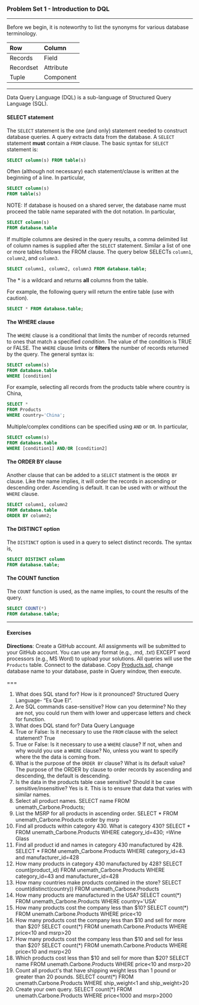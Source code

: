 ### Problem Set 1 - Introduction to DQL 
---

Before we begin, it is noteworthy to list the synonyms for various database terminology.  

|Row |Column   | 
|:--- |:---- |
|Records  | Field |
| Recordset | Attribute |
|Tuple | Component  |

---

Data Query Language (DQL) is a sub-language of Structured Query Language (SQL).  

#### SELECT statement

The `SELECT` statement is the one (and only) statement needed to construct database queries.  A query extracts data from the database.  A `SELECT` statement **must** contain a `FROM` clause.  The basic syntax for `SELECT` statement is:

```SQL
SELECT column(s) FROM table(s)
```

Often (although not necessary) each statement/clause is written at the beginning of a line.  In particular, 

```SQL
SELECT column(s) 
FROM table(s)
```

NOTE: If database is housed on a shared server, the database name must proceed the table name separated with the dot notation.  In particular, 

```SQL
SELECT column(s) 
FROM database.table
```

If multiple columns are desired in the query results, a comma delimited list of column names is supplied after the `SELECT` statement. Similar a list of one or more tables follows the FROM clause.   The query below SELECTs `column1`, `column2`, and `column3`. 


```SQL
SELECT column1, column2, column3 FROM database.table;
```



The * is a wildcard and returns **all** columns from the table.  

For example, the following query will return the entire table (use with caution).

```SQL
SELECT * FROM database.table;
```


#### The WHERE clause

The `WHERE` clause is a conditional that limits the number of records returned to ones that match a specified *condition*.  The value of the condition is TRUE or FALSE.  The `WHERE` clause limits or **filters** the number of records returned by the query. The general syntax is:

```SQL
SELECT column(s)
FROM database.table
WHERE [condition]
```
For example, selecting all records from the products table where country is China, 

```SQL
SELECT *
FROM Products
WHERE country='China';
```


Multiple/complex conditions can be specified using `AND` or `OR`.  In particular,

```SQL
SELECT column(s)
FROM database.table
WHERE [condition1] AND/OR [condition2]
```


#### The ORDER BY clause

Another clause that can be added to a `SELECT` statment is the `ORDER BY` clause.  Like the name implies, it will order the records in ascending or descending order.  Ascending is default.  It can be used with or without the `WHERE` clause.  

```SQL
SELECT column1, column2
FROM database.table
ORDER BY column2;
```

#### The DISTINCT option

The `DISTINCT` option is used in a query to select distinct records.  The syntax is, 

```SQL
SELECT DISTINCT column
FROM database.table;
```



#### The COUNT function

The `COUNT` function is used, as the name implies, to count the results of the query.    

```SQL
SELECT COUNT(*)
FROM database.table;
```

---

#### Exercises

**Directions**: Create a GitHub account.  All assignments will be submitted to your GitHub account.  You can use any format (e.g., .md, .txt) EXCEPT word processors (e.g., MS Word) to upload your solutions.  All queries will use the `Products` table.  Connect to the database.  Copy [Products.sql](https://github.com/jamesquinlan/mat301/tree/master/products), change database name to your database, paste in Query window, then execute.

===

1. What does SQL stand for?  How is it pronounced?
Structured Query Language- “Es Que El”.
2. Are SQL commands case-sensitive?  How can you determine? 
No they are not, you could run them with lower and uppercase letters and check for function.
3. What does DQL stand for?
Data Query Language
4. True or False:  Is it necessary to use the `FROM` clause with the select statement? 
True
5. True or False:  Is it necessary to use a `WHERE` clause?  If not, when and why would you use a `WHERE` clause?
No, unless you want to specify where the the data is coming from.
6. What is the purpose of the `ORDER BY` clause?  What is its default value?  
The purpose of the ORDER by clause to order records by ascending and descending, the default is descending.
7. Is the data in the products table case sensitive?  Should it be case sensitive/insensitive? 
Yes is it. This is to ensure that data that varies with similar names. 
8. Select all product names.
SELECT name FROM unemath_Carbone.Products;
9. List the MSRP for all products in ascending order.
SELECT * FROM unemath_Carbone.Products order by msrp
10. Find all products within  category 430.  What is category 430?
SELECT * FROM unemath_Carbone.Products WHERE category_id=430; =Wine Glass
11. Find all product id and names in category 430 manufactured by 428.
SELECT * FROM unemath_Carbone.Products WHERE category_id=43 and manufacturer_id=428
12. How many products in category 430 manufactured by 428?
SELECT count(product_id) FROM unemath_Carbone.Products WHERE category_id=43 and manufacturer_id=428
13. How many countries make products contained in the store?
SELECT count(distinct(country)) FROM unemath_Carbone.Products
14. How many products are manufactured in the USA?
SELECT count(*) FROM unemath_Carbone.Products WHERE country='USA'
15. How many products cost the company less than $10?
SELECT count(*) FROM unemath.Carbone.Products WHERE price<10
16. How many products cost the company less than $10 and sell for more than $20?
SELECT count(*) FROM unemath.Carbone.Products WHERE price<10 and msrp>20
17. How many products cost the company less than $10 and sell for less than $20?
SELECT count(*) FROM unemath.Carbone.Products WHERE price<10 and msrp<20
18. Which products cost less than $10 and sell for more than $20?
SELECT name FROM unemath.Carbone.Products WHERE price<10 and msrp>20
19. Count all product's that have shipping weight less than 1 pound or greater than 20 pounds.
SELECT count(*) FROM unemath.Carbone.Products WHERE ship_weight<1 and ship_weight>20
20. Create your own query.
SELECT count(*) FROM unemath.Carbone.Products WHERE price<1000 and msrp>2000

